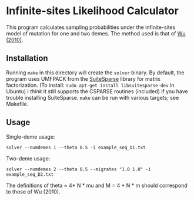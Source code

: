 Infinite-sites Likelihood Calculator
====================================

This program calculates sampling probabilities under the infinite-sites model
of mutation for one and two demes. The method used is that of
[Wu (2010)](http://ieeexplore.ieee.org/xpl/articleDetails.jsp?arnumber=5383348).

Installation
----------

Running `make` in this directory will create the `solver` binary. By default,
the program uses UMFPACK from the
[SuiteSparse](http://faculty.cse.tamu.edu/davis/suitesparse.html) library for
matrix factorization. (To install: `sudo apt-get install libsuitesparse-dev` in
Ubuntu) I *think* it still supports the CSPARSE routines (included) if you have
trouble installing SuiteSparse. `make` can be run with various targets; see
Makefile.

Usage
-----

Single-deme usage:
	
	solver --numdemes 1 --theta 0.5 -i example_seq_D1.txt

Two-deme usage:

	solver --numdemes 2 --theta 0.5 --migrates "1.0 1.0" -i example_seq_D2.txt

The definitions of theta = 4* N * mu and M = 4 * N * m should correspond to
those of Wu (2010). 
